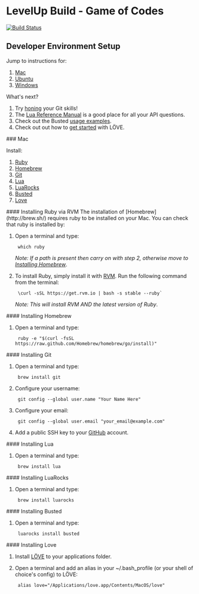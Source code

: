 # LevelUp Build - Game of Codes

[![Build Status](https://travis-ci.org/twlevelup/syd-3-game-of-codes.png?branch=master)](https://travis-ci.org/twlevelup/syd-3-game-of-codes)


## Developer Environment Setup

Jump to instructions for:

1. [Mac](#mac)
2. [Ubuntu](#ubuntu)
3. [Windows](#windows)

What's next?

1. Try [honing](http://try.github.io/levels/1/challenges/1) your Git skills!
2. The [Lua Reference Manual](http://www.lua.org/manual/5.1/index.html#contents) is a good place for all your API questions.
3. Check out the Busted [usage examples](http://olivinelabs.com/busted/).
4. Check out out how to [get started](http://www.love2d.org/wiki/Getting_Started) with LÖVE.


<a name="mac"/>
### Mac

Install:

1. [Ruby](#ruby_mac)
2. [Homebrew](#homebrew_mac)
3. [Git](#git_mac)
4. [Lua](#lua_mac)
5. [LuaRocks](#luarocks_mac)
6. [Busted](#busted_mac)
7. [Love](#love_mac)

<a name="ruby_mac"/>
#### Installing Ruby via RVM
The installation of [Homebrew](http://brew.sh/) requires ruby to be installed on your Mac. You can check that ruby is installed by:

1. Open a terminal and type:

        which ruby
        
    *Note: If a path is present then carry on with step 2, otherwise move to [Installing Homebrew](#homebrew)*.
        
2. To install Ruby, simply install it with [RVM](http://rvm.io/). Run the following command from the terminal:

        \curl -sSL https://get.rvm.io | bash -s stable --ruby`
        
    *Note: This will install RVM _AND_ the latest version of Ruby*.

<a name="homebrew_mac"/>
#### Installing Homebrew

1. Open a terminal and type:

        ruby -e "$(curl -fsSL https://raw.github.com/Homebrew/homebrew/go/install)"

<a name="git_mac"/>
#### Installing Git

1. Open a terminal and type:

        brew install git

2. Configure your username:

        git config --global user.name "Your Name Here"

3. Configure your email:

        git config --global user.email "your_email@example.com"

4. Add a public SSH key to your [GitHub](https://github.com/) account.

<a name="lua_mac"/>
#### Installing Lua

1. Open a terminal and type:

        brew install lua

<a name="luarocks_mac"/>
#### Installing LuaRocks

1. Open a terminal and type:

        brew install luarocks

<a name="busted_mac"/>
#### Installing Busted

1. Open a terminal and type:

        luarocks install busted

<a name="love_mac"/>
#### Installing Love

1. Install [LÖVE](http://love2d.org/) to your applications folder.
2. Open a terminal and add an alias in your ~/.bash_profile (or your shell of choice's config) to LÖVE:

        alias love="/Applications/love.app/Contents/MacOS/love"

